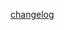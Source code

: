 [changelog](https://raw.githubusercontent.com/kniffen/TruckSim-Telemetry/master/changelog.txt ':include')